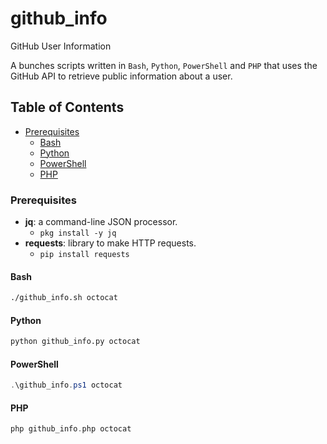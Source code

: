 # github_info
GitHub User Information

A bunches scripts written in `Bash`, `Python`, `PowerShell` and `PHP` that uses the GitHub API to retrieve public information about a user.

## Table of Contents
- [Prerequisites](#prerequisites)
  - [Bash](#bash)
  - [Python](#python)
  - [PowerShell](#powershell)
  - [PHP](#php)

### Prerequisites

- **jq**: a command-line JSON processor.
  - `pkg install -y jq`
- **requests**: library to make HTTP requests.
  - `pip install requests`

#### Bash
```bash
./github_info.sh octocat
```

#### Python
```python
python github_info.py octocat
```

#### PowerShell
```powershell
.\github_info.ps1 octocat
```

#### PHP
```php
php github_info.php octocat
```
